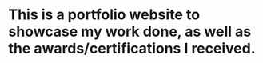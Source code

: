 <!doctype html>
<html lang="en">
  <head>
    <meta charset="utf-8">
    <meta name="viewport" content="width=device-width, initial-scale=1">
    <title>Bootstrap demo</title>
  </head>
  <body>
    <h1>This is a portfolio website to showcase my work done, as well as the awards/certifications I received.</h1>
  </body>
</html>